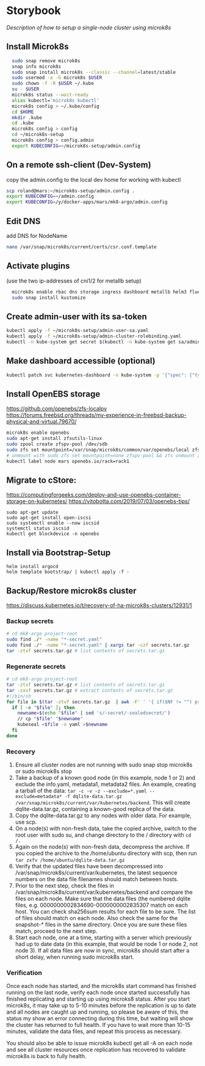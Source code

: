 # Storybook

*Description of how to setup a single-node cluster using microk8s*

Install Microk8s
----------------
```bash
  sudo snap remove microk8s
  snap info microk8s
  sudo snap install microk8s --classic --channel=latest/stable
  sudo usermod -a -G microk8s $USER
  sudo chown -f -R $USER ~/.kube
  su - $USER
  microk8s status --wait-ready
  alias kubectl='microk8s kubectl'
  microk8s config > ~/.kube/config
  cd $HOME
  mkdir .kube
  cd .kube
  microk8s config > config
  cd ~/microk8s-setup
  microk8s config > config.admin
  export KUBECONFIG=~/microk8s-setup/admin.config
```

On a remote ssh-client (Dev-System)
-----------------------------------
copy the admin.config to the local dev home for working with kubectl
```bash
scp roland@mars:~/microk8s-setup/admin.config .
export KUBECONFIG=~/admin.config
export KUBECONFIG=/y/docker-apps/mars/mk8-argo/admin.config
```

Edit DNS
--------
add DNS for NodeName
```bash
nano /var/snap/microk8s/current/certs/csr.conf.template
```

Activate plugins
----------------
(use the two ip-addresses of cni1/2 for metallb setup)
```bash
  microk8s enable rbac dns storage ingress dashboard metallb helm3 fluentd
  sudo snap install kustomize
```

Create admin-user with its sa-token
-----------------------------------
```bash
kubectl apply -f ~/microk8s-setup/admin-user-sa.yaml
kubectl apply -f ~/microk8s-setup/admin-cluster-rolebinding.yaml
kubectl -n kube-system get secret $(kubectl -n kube-system get sa/admin-user -o jsonpath="{.secrets[0].name}") -o go-template="{{.data.token | base64decode}}"
```

Make dashboard accessible (optional)
------------------------------------
```bash
kubectl patch svc kubernetes-dashboard -n kube-system -p '{"spec": {"type": "NodePort"}}'
```

Install OpenEBS storage
-----------------------
https://github.com/openebs/zfs-localpv
https://forums.freebsd.org/threads/my-experience-in-freebsd-backup-physical-and-virtual.79670/
```bash
microk8s enable openebs
sudo apt-get install zfsutils-linux
sudo zpool create zfspv-pool /dev/sdb
sudo zfs set mountpoint=/var/snap/microk8s/common/var/openebs/local zfspv-pool 
# unmount with sudo zfs set mountpoint=none zfspv-pool && zfs unmount /var/snap/microk8s/common/var/openebs/local 
kubectl label node mars openebs.io/rack=rack1
```
Migrate to cStore:
-------------------
https://computingforgeeks.com/deploy-and-use-openebs-container-storage-on-kubernetes/
https://vitobotta.com/2019/07/03/openebs-tips/

```
sudo apt-get update
sudo apt-get install open-iscsi
sudo systemctl enable --now iscsid
systemctl status iscsid
kubectl get blockdevice -n openebs
```

Install via Bootstrap-Setup
---------------------------
```
helm install argocd
helm template bootstrap/ | kubectl apply -f -
```


Backup/Restore microk8s cluster
-------------------------------
https://discuss.kubernetes.io/t/recovery-of-ha-microk8s-clusters/12931/1

### Backup secrets
```bash
# cd mk8-argo project-root
sudo find ./* -name "*-secret.yaml"
sudo find ./* -name "*-secret.yaml" | xargs tar -czf secrets.tar.gz
tar -ztvf secrets.tar.gz # list contents of secrets.tar.gz
```

### Regenerate secrets
```bash
# cd mk8-argo project-root
tar -ztvf secrets.tar.gz # list contents of secrets.tar.gz
tar -zxvf secrets.tar.gz # extract contents of secrets.tar.gz
#!/bin/sh
for file in $(tar -ztvf secrets.tar.gz  | awk -F' ' '{ if($NF != "") print $NF }' | xargs ); do
  if [ -e "$file" ]; then
    newname=$(echo "$file" | sed 's/-secret/-sealedsecret/')
    // cp "$file" "$newname"
    kubeseal <$file -o yaml >$newname
  fi
done
```

### Recovery

1. Ensure all cluster nodes are not running with sudo snap stop microk8s or sudo microk8s stop
2. Take a backup of a known good node (in this example, node 1 or 2) and exclude the info.yaml, metadata1, metadata2 files. An example, creating a tarball of the data: `tar -c -v -z --exclude=*.yaml --exclude=metadata* -f dqlite-data.tar.gz /var/snap/microk8s/current/var/kubernetes/backend`. This will create dqlite-data.tar.gz, containing a known-good replica of the data.
3. Copy the dqlite-data.tar.gz to any nodes with older data. For example, use scp.
4. On a node(s) with non-fresh data, take the copied archive, switch to the root user with sudo su, and change directory to the / directory with `cd /.`
5. Again on the node(s) with non-fresh data, decompress the archive. If you copied the archive to the /home/ubuntu directory with scp, then run `tar zxfv /home/ubuntu/dqlite-data.tar.gz`
6. Verify that the updated files have been decompressed into /var/snap/microk8s/current/var/kubernetes, the latest sequence numbers on the data file filenames should match between hosts.
7. Prior to the next step, check the files in /var/snap/microk8s/current/var/kubernetes/backend and compare the files on each node. Make sure that the data files (the numbered dqlite files, e.g. 0000000002834690-0000000002835307 match on each host. You can check sha256sum results for each file to be sure. The list of files should match on each node. Also check the same for the snapshot-* files in the same directory. Once you are sure these files match, proceed to the next step.
8. Start each node, one at a time, starting with a server which previously had up to date data (in this example, that would be node 1 or node 2, not node 3). If all data files are now in sync, microk8s should start after a short delay, when running sudo microk8s start.

### Verification

Once each node has started, and the microk8s start command has finished running on the last node, verify each node once started successfully has finished replicating and starting up using microks8 status. After you start microk8s, it may take up to 5-10 minutes before the replication is up to date and all nodes are caught up and running, so please be aware of this, the status my show an error connecting during this time, but waiting will show the cluster has returned to full health. If you have to wait more than 10-15 minutes, validate the data files, and repeat this process as necessary.

You should also be able to issue microk8s kubectl get all -A on each node and see all cluster resources once replication has recovered to validate microk8s is back to fully health.
